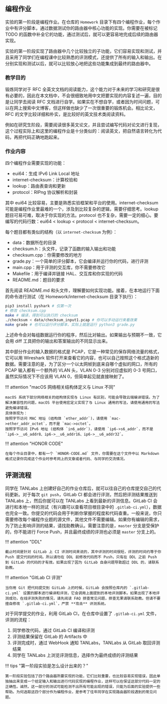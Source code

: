 ## 编程作业

实验的第一阶段是编程作业。在仓库的 `Homework` 目录下有四个编程作业，每个作业中有评分脚本，通过数据测试你的路由器中核心功能的实现。你需要在被标记 TODO 的函数中补全它的功能，通过测试后，就可以更容易地完成后续的路由器实现。

实验的第一阶段实现了路由器中几个比较独立的子功能，它们容易实现和测试，并且采用了同学们在编程课中比较熟悉的评测模式，还提供了所有的输入和输出。在分别实现和测试以后，就可以比较放心地把这些功能集成到最终的路由器中。

### 教学目的

锻炼同学对于 RFC 全英文文档的阅读能力，这个能力对于未来的学习和研究是很有必要的，因此在本文档中，不会很细致地用中文把要实现的内容复述一遍，目的是让同学去阅读 RFC 文档进行自学。如果实在不想自学，或者因为时间问题，可以在网上搜索中文博客，但这样做也缺少了一次很重要的锻炼机会。相比论文，RFC 的文字比较详细和朴实，是比较好的英文技术类阅读资料。

例如在研究生阶段，需要阅读很多英文论文，并且尝试编写代码对论文进行复现，这个过程实际上和这里的编程作业是十分类似的：阅读英文，把自然语言转化为代码，再把代码正确地跑起来。

### 作业内容

四个编程作业需要实现的功能：

- eui64：生成 IPv6 Link Local 地址
- internet-checksum：计算校验和
- lookup：路由表查询和更新
- protocol：RIPng 协议解析和封装

其中 eui64 比较容易，主要是熟悉实验框架和平台的使用。internet-checksum 可能是编程作业里最难的一个，涉及到比较复杂的逻辑，需要仔细思考。lookup 题目可易可难，取决于你实现的方法。protocol 也不复杂，需要一定的细心。要编写的代码行数：eui64 < lookup < protocol < internet-checksum。

每个题目都有类似的结构（以 `internet-checksum` 为例）：

- data：数据所在的目录
- checksum.h：头文件，记录了函数的输入输出和功能
- checksum.cpp：你需要修改的地方
- grade.py：一个简单的评分脚本，它会编译并运行你的代码，进行评测
- main.cpp：用于评测的交互库，你不需要修改它
- Makefile：用于编译并链接 HAL、交互库和你实现的代码
- README.md：题目的要求

首先阅读 README.md 和头文件，理解要如何实现功能。接着，在本地运行下面的命令进行测试（在 Homework/internet-checksum 目录下执行）：

```bash
pip3 install pyshark # 仅第一次
# 修改 checksum.cpp
make # 编译，得到可以执行的 checksum
./checksum < data/checksum_input1.pcap # 你可以手动运行来看效果
make grade # 也可以运行评分脚本，实际上就是运行 python3 grade.py
```

上述命令会对每组数据运行你的程序，然后比对输出。如果输出与预期不一致，它会用 diff 工具把你的输出和答案输出的不同显示出来。

其中部分作业的输入数据的格式是 PCAP，它是一种常见的保存网络流量的格式，它可以用 Wireshark 软件打开来查看它的内容，也可以自己按照这个格式造新的数据。需要注意的是，为了区分一个以太网帧到底来自哪个虚拟的网口，所有的 PCAP 输入都有一个额外的 VLAN 头，VLAN 0-3 分别对应虚拟的 0-3 号网口，虽然实际情况下不应该用 VLAN 0，但简单起见就直接映射了。

!!! attention "macOS 网络相关结构体定义与 Linux 不同"

    macOS 系统下部分网络相关的结构体实现与 Linux 有区别，可能会导致云端编译错误。为了解决兼容性的问题，macOS 平台使用宏定义实现了与 Linux 通用的写法，请使用通用的写法避免编译错误。
    具体体现为：
    按照字节访问 MAC 地址 (结构体 `ether_addr`)，请使用 `mac->ether_addr_octet`，而不是 `mac->octet`。
    按照字节访问 IPv6 地址 (结构体 `in6_addr`)，请使用 `ip6->s6_addr`，而不是`ip6->__u6_addr8、ip6->__u6_addr16、ip6->__u6_addr32`。

!!! attention "HONOR CODE"

    在每个作业目录中，都有一个 `HONOR-CODE.md` 文件，你需要在这个文件中以 Markdown 格式记录你完成这个作业时参考网上的文章或者代码、与同学的交流情况。

## 评测流程

同学在 TANLabs 上创建好自己的作业仓库后，就可以往自己的仓库提交自己的代码更新。对于每次 `git push`，GitLab CI 都会进行评测，然后把评测结果推送到 TANLabs 上，然后你就可以在 TANLabs 上看到最新的评测信息。GitLab CI 会进行和本地一样的测试（有兴趣可以查看项目根目录中的 `.gitlab-ci.yml`），数据也完全一致。你提交的代码会用于判断你掌握的程度和代码查重。一般来说，你只需要修改每个编程作业题的源文件，其他文件不需要编辑。如果你有编辑的需求，为了防止影响评测的结果，请找助教确认。需要注意的是，`master` 分支是受保护的，你不能进行 Force Push，并且最终成绩的评测也必须是 `master` 分支上的。

!!! attention "DDL"

    截止时间是针对 GitLab 上 CI 评测时间来说的，其中评测的时间很短，评测的时间约等于你 Push 提交代码的时间。所以请勿在 DDL 前修改代码而不 Push，只有在 DDL 之前 Push 到 GitLab 的代码的才有效。如果出现了因为 GitLab 自身问题导致超过 DDL 的，请联系助教。

!!! attention "GitLab CI 评测"

    当你用 Git 把代码提交到 GitLab 上的时候，GitLab 会按照仓库内的 `.gitlab-ci.yml` 设置的脚本进行编译和评测，它会调用上面提到的本地评测脚本。如果出现了本地评测成功，在线评测失败的情况，请先阅读 FAQ 排查常见问题，排查无果请联系助教。但请不要擅自修改 `.gitlab-ci.yml`，严禁 **攻击** 评测系统。

对于同学提交的作业，利用 GitLab CI，在仓库中设置了 `.gitlab-ci.yml` 文件，评测的流程：

1. 同学修改代码，通过 GitLab CI 编译和评测
2. 评测结果保留在 GitLab 的 Artifacts 中
3. 评测完成时，通过 WebHook 通知 TANLabs，TANLabs 从 GitLab 取回评测结果
4. 同学在 TANLabs 上浏览评测信息，选择作为最终成绩的评测结果

!!! tips "第一阶段实验是怎么设计出来的？"

    第一阶段实验包括了四个路由器所要实现的功能，它们比较重要，也比较容易实现错误，因此单独抽出来变成一个给定输入和输出进行代码实现的编程作业，这样可以在保证这部分代码一定的正确性。诚然，这一部分的测试可能检测不出所有可能出现的错误，只能为后面的实验提供一些帮助。为何选取这四个部分作为编程作业，是参考了往年同学在实现路由器阶段遇到的常见问题。